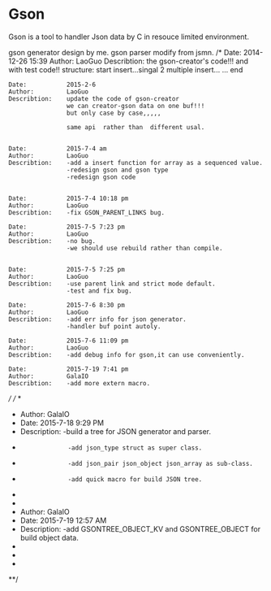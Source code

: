 # Gson
Gson is a tool to handler  Json data by C in resouce limited environment.

gson generator design by me.
gson parser modify from jsmn.
/*
	Date:			2014-12-26	15:39
	Author:			LaoGuo
	Describtion:	the gson-creator's code!!!
					and with test code!!
					structure:
						start<obj>
							insert...singal 2 multiple
							insert...
							...
						end<obj>
						
	Date:			2015-2-6 
	Author:			LaoGuo
	Describtion:	update the code of gson-creator
					we can creator-gson data on one buf!!!
					but only case by case,,,,,
					
					same api  rather than  different usal.
					
	
	Date:			2015-7-4 am 
	Author:			LaoGuo
	Describtion:	-add a insert function for array as a sequenced value.
					-redesign gson and gson type
					-redesign gson code
					
					
	Date:			2015-7-4 10:18 pm 
	Author:			LaoGuo
	Describtion:	-fix GSON_PARENT_LINKS bug.

	Date:			2015-7-5 7:23 pm 
	Author:			LaoGuo
	Describtion:	-no bug.
					-we should use rebuild rather than compile.
					
					
	Date:			2015-7-5 7:25 pm 
	Author:			LaoGuo
	Describtion:	-use parent link and strict mode default.
					-test and fix bug.
					
	Date:			2015-7-6 8:30 pm 
	Author:			LaoGuo
	Describtion:	-add err info for json generator.
					-handler buf point autoly.	
									
	Date:			2015-7-6 11:09 pm 
	Author:			LaoGuo
	Describtion:	-add debug info for gson,it can use conveniently.
									
	Date:			2015-7-19 7:41 pm 
	Author:			GalaIO
	Describtion:	-add more extern macro.
*/
/*
 *
 *	Author:			GalaIO
 *	Date:			2015-7-18 9:29 PM
 *	Description:	-build a tree for JSON generator and parser. 
 *					-add json_type struct as super class.
 *					-add json_pair json_object json_array as sub-class.
 *					-add quick macro for build JSON tree. 
 *
 *
 *	Author:			GalaIO
 *	Date:			2015-7-19 12:57 AM
 *	Description:	-add GSONTREE_OBJECT_KV and GSONTREE_OBJECT for build object data.
 *				
 *				
 *				
**/
